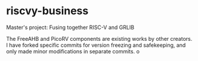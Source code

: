 # riscvy-business
Master's project: Fusing together RISC-V and GRLIB

The FreeAHB and PicoRV components are existing works by other creators. I have forked specific commits for version freezing and safekeeping, and only made minor modifications in separate commits.
o
